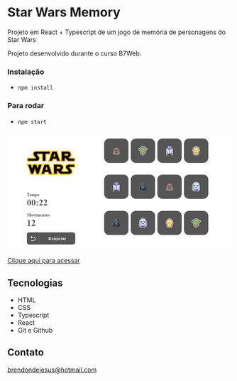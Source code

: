 # Star Wars Memory

Projeto em React + Typescript de um jogo de memória de personagens do Star Wars

Projeto desenvolvido durante o curso B7Web. 

### Instalação
- `npm install`

### Para rodar 
- `npm start`





![preview](./src/assets/StarWarsMemory.png)

[Clique aqui para acessar](https://brendondejesus.github.io/StarWarsMemory/)

## Tecnologias

- HTML
- CSS
- Typescript 
- React
- Git e Github

## Contato

brendondejesus@hotmail.com